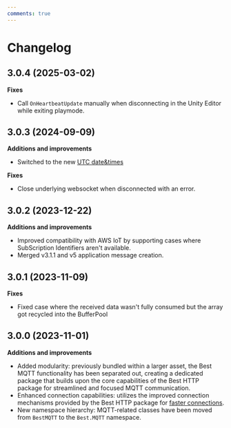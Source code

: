 ```yaml
---
comments: true
---
```


# Changelog

## 3.0.4 (2025-03-02)

__Fixes__

- Call `OnHeartbeatUpdate` manually when disconnecting in the Unity Editor while exiting playmode.

## 3.0.3 (2024-09-09)

__Additions and improvements__

- Switched to the new [UTC date&times](../HTTP/changelog.md)

__Fixes__

- Close underlying websocket when disconnected with an error.

## 3.0.2 (2023-12-22)

__Additions and improvements__

- Improved compatibility with AWS IoT by supporting cases where SubScription Identifiers aren't available.
- Merged v3.1.1 and v5 application message creation.

## 3.0.1 (2023-11-09)

__Fixes__

- Fixed case where the received data wasn't fully consumed but the array got recycled into the BufferPool

## 3.0.0 (2023-11-01)

__Additions and improvements__

- Added modularity: previously bundled within a larger asset, the Best MQTT functionality has been separated out, 
creating a dedicated package that builds upon the core capabilities of the Best HTTP package for streamlined and focused MQTT communication.
- Enhanced connection capabilities: utilizes the improved connection mechanisms provided by the Best HTTP package for [faster connections](../Shared/connections/racing.md).
- New namespace hierarchy: MQTT-related classes have been moved from `BestMQTT` to the `Best.MQTT` namespace.